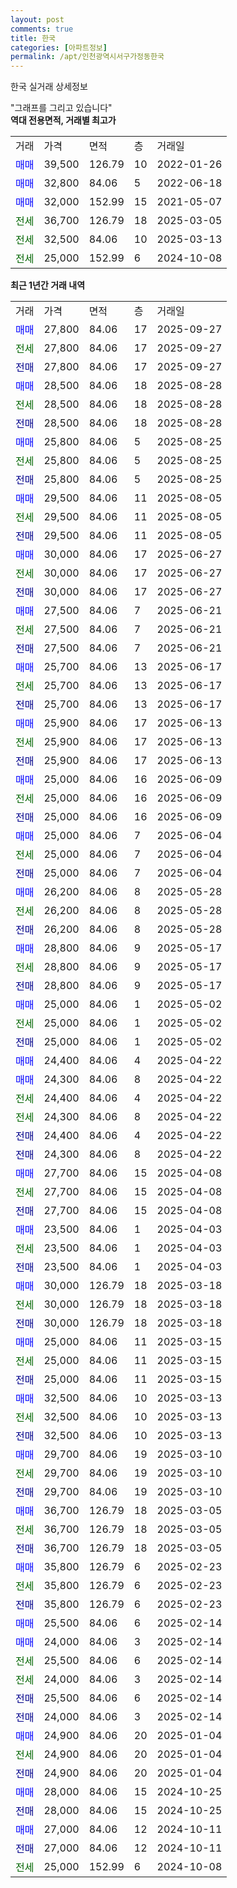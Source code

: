 ```yaml
---
layout: post
comments: true
title: 한국
categories: [아파트정보]
permalink: /apt/인천광역시서구가정동한국
---
```


한국 실거래 상세정보

<script type="text/javascript">
  google.charts.load('current', {'packages':['line', 'corechart']});
  google.charts.setOnLoadCallback(drawChart);

  function drawChart() {
    var data = new google.visualization.DataTable();
    data.addColumn('date', '거래일');
    data.addColumn('number', "매매");
    data.addColumn('number', "전세");
    data.addColumn('number', "전매");

    data.addRows([[new Date(Date.parse("2025-09-27")), 27800, null, null], [new Date(Date.parse("2025-09-27")), null, 27800, null], [new Date(Date.parse("2025-09-27")), null, null, 27800], [new Date(Date.parse("2025-08-28")), 28500, null, null], [new Date(Date.parse("2025-08-28")), null, 28500, null], [new Date(Date.parse("2025-08-28")), null, null, 28500], [new Date(Date.parse("2025-08-25")), 25800, null, null], [new Date(Date.parse("2025-08-25")), null, 25800, null], [new Date(Date.parse("2025-08-25")), null, null, 25800], [new Date(Date.parse("2025-08-05")), 29500, null, null], [new Date(Date.parse("2025-08-05")), null, 29500, null], [new Date(Date.parse("2025-08-05")), null, null, 29500], [new Date(Date.parse("2025-06-27")), 30000, null, null], [new Date(Date.parse("2025-06-27")), null, 30000, null], [new Date(Date.parse("2025-06-27")), null, null, 30000], [new Date(Date.parse("2025-06-21")), 27500, null, null], [new Date(Date.parse("2025-06-21")), null, 27500, null], [new Date(Date.parse("2025-06-21")), null, null, 27500], [new Date(Date.parse("2025-06-17")), 25700, null, null], [new Date(Date.parse("2025-06-17")), null, 25700, null], [new Date(Date.parse("2025-06-17")), null, null, 25700], [new Date(Date.parse("2025-06-13")), 25900, null, null], [new Date(Date.parse("2025-06-13")), null, 25900, null], [new Date(Date.parse("2025-06-13")), null, null, 25900], [new Date(Date.parse("2025-06-09")), 25000, null, null], [new Date(Date.parse("2025-06-09")), null, 25000, null], [new Date(Date.parse("2025-06-09")), null, null, 25000], [new Date(Date.parse("2025-06-04")), 25000, null, null], [new Date(Date.parse("2025-06-04")), null, 25000, null], [new Date(Date.parse("2025-06-04")), null, null, 25000], [new Date(Date.parse("2025-05-28")), 26200, null, null], [new Date(Date.parse("2025-05-28")), null, 26200, null], [new Date(Date.parse("2025-05-28")), null, null, 26200], [new Date(Date.parse("2025-05-17")), 28800, null, null], [new Date(Date.parse("2025-05-17")), null, 28800, null], [new Date(Date.parse("2025-05-17")), null, null, 28800], [new Date(Date.parse("2025-05-02")), 25000, null, null], [new Date(Date.parse("2025-05-02")), null, 25000, null], [new Date(Date.parse("2025-05-02")), null, null, 25000], [new Date(Date.parse("2025-04-22")), 24400, null, null], [new Date(Date.parse("2025-04-22")), 24300, null, null], [new Date(Date.parse("2025-04-22")), null, 24400, null], [new Date(Date.parse("2025-04-22")), null, 24300, null], [new Date(Date.parse("2025-04-22")), null, null, 24400], [new Date(Date.parse("2025-04-22")), null, null, 24300], [new Date(Date.parse("2025-04-08")), 27700, null, null], [new Date(Date.parse("2025-04-08")), null, 27700, null], [new Date(Date.parse("2025-04-08")), null, null, 27700], [new Date(Date.parse("2025-04-03")), 23500, null, null], [new Date(Date.parse("2025-04-03")), null, 23500, null], [new Date(Date.parse("2025-04-03")), null, null, 23500], [new Date(Date.parse("2025-03-18")), 30000, null, null], [new Date(Date.parse("2025-03-18")), null, 30000, null], [new Date(Date.parse("2025-03-18")), null, null, 30000], [new Date(Date.parse("2025-03-15")), 25000, null, null], [new Date(Date.parse("2025-03-15")), null, 25000, null], [new Date(Date.parse("2025-03-15")), null, null, 25000], [new Date(Date.parse("2025-03-13")), 32500, null, null], [new Date(Date.parse("2025-03-13")), null, 32500, null], [new Date(Date.parse("2025-03-13")), null, null, 32500], [new Date(Date.parse("2025-03-10")), 29700, null, null], [new Date(Date.parse("2025-03-10")), null, 29700, null], [new Date(Date.parse("2025-03-10")), null, null, 29700], [new Date(Date.parse("2025-03-05")), 36700, null, null], [new Date(Date.parse("2025-03-05")), null, 36700, null], [new Date(Date.parse("2025-03-05")), null, null, 36700], [new Date(Date.parse("2025-02-23")), 35800, null, null], [new Date(Date.parse("2025-02-23")), null, 35800, null], [new Date(Date.parse("2025-02-23")), null, null, 35800], [new Date(Date.parse("2025-02-14")), 25500, null, null], [new Date(Date.parse("2025-02-14")), 24000, null, null], [new Date(Date.parse("2025-02-14")), null, 25500, null], [new Date(Date.parse("2025-02-14")), null, 24000, null], [new Date(Date.parse("2025-02-14")), null, null, 25500], [new Date(Date.parse("2025-02-14")), null, null, 24000], [new Date(Date.parse("2025-01-04")), 24900, null, null], [new Date(Date.parse("2025-01-04")), null, 24900, null], [new Date(Date.parse("2025-01-04")), null, null, 24900], [new Date(Date.parse("2024-10-25")), 28000, null, null], [new Date(Date.parse("2024-10-25")), null, null, 28000], [new Date(Date.parse("2024-10-11")), 27000, null, null], [new Date(Date.parse("2024-10-11")), null, null, 27000], [new Date(Date.parse("2024-10-08")), null, 25000, null]]);

    var options = {
      hAxis: {
        format: 'yyyy/MM/dd'
      },    
      lineWidth: 0,
      pointsVisible: true,    
      title: '최근 1년간 유형별 실거래가 분포',
      legend: { position: 'bottom' }
    };

    var formatter = new google.visualization.NumberFormat({pattern:'###,###'} );
    formatter.format(data, 1);
    formatter.format(data, 2);
    
    setTimeout(function() {
        var chart = new google.visualization.LineChart(document.getElementById('columnchart_material'));
        chart.draw(data, (options));
        document.getElementById('loading').style.display = 'none';
    }, 200);
  }
</script>


<div id="loading" style="z-index:20; display: block; margin-left: 0px">"그래프를 그리고 있습니다"</div>
<div id="columnchart_material" style="width: 95%; margin-left: 0px; display: block"></div>
<!-- contents start -->
<b>역대 전용면적, 거래별 최고가</b>
<table class="sortable">
    <tr>
      <td>거래</td>
      <td>가격</td>
      <td>면적</td>
      <td>층</td>
      <td>거래일</td>
    </tr>
        <tr>
          <td><a style="color: blue">매매</a></td>
          <td>39,500</td>
          <td>126.79</td>
          <td>10</td>
          <td>2022-01-26</td>
        </tr>            <tr>
          <td><a style="color: blue">매매</a></td>
          <td>32,800</td>
          <td>84.06</td>
          <td>5</td>
          <td>2022-06-18</td>
        </tr>            <tr>
          <td><a style="color: blue">매매</a></td>
          <td>32,000</td>
          <td>152.99</td>
          <td>15</td>
          <td>2021-05-07</td>
        </tr>        
        <tr>
              <td><a style="color: darkgreen">전세</a></td>
              <td>36,700</td>
              <td>126.79</td>
              <td>18</td>
              <td>2025-03-05</td>
            </tr>            <tr>
              <td><a style="color: darkgreen">전세</a></td>
              <td>32,500</td>
              <td>84.06</td>
              <td>10</td>
              <td>2025-03-13</td>
            </tr>            <tr>
              <td><a style="color: darkgreen">전세</a></td>
              <td>25,000</td>
              <td>152.99</td>
              <td>6</td>
              <td>2024-10-08</td>
            </tr>        
    
</table>

<b>최근 1년간 거래 내역</b>

<table class="sortable">
    <tr>
      <td>거래</td>
      <td>가격</td>
      <td>면적</td>
      <td>층</td>
      <td>거래일</td>
    </tr>
    <tr>
      <td><a style="color: blue">매매</a></td>
      <td>27,800</td>
      <td>84.06</td>
      <td>17</td>
      <td>2025-09-27</td>
    </tr>          <tr>
      <td><a style="color: darkgreen">전세</a></td>
      <td>27,800</td>
      <td>84.06</td>
      <td>17</td>
      <td>2025-09-27</td>
    </tr>          <tr>
      <td><a style="color: darkblue">전매</a></td>
      <td>27,800</td>
      <td>84.06</td>
      <td>17</td>
      <td>2025-09-27</td>
    </tr>          <tr>
      <td><a style="color: blue">매매</a></td>
      <td>28,500</td>
      <td>84.06</td>
      <td>18</td>
      <td>2025-08-28</td>
    </tr>          <tr>
      <td><a style="color: darkgreen">전세</a></td>
      <td>28,500</td>
      <td>84.06</td>
      <td>18</td>
      <td>2025-08-28</td>
    </tr>          <tr>
      <td><a style="color: darkblue">전매</a></td>
      <td>28,500</td>
      <td>84.06</td>
      <td>18</td>
      <td>2025-08-28</td>
    </tr>          <tr>
      <td><a style="color: blue">매매</a></td>
      <td>25,800</td>
      <td>84.06</td>
      <td>5</td>
      <td>2025-08-25</td>
    </tr>          <tr>
      <td><a style="color: darkgreen">전세</a></td>
      <td>25,800</td>
      <td>84.06</td>
      <td>5</td>
      <td>2025-08-25</td>
    </tr>          <tr>
      <td><a style="color: darkblue">전매</a></td>
      <td>25,800</td>
      <td>84.06</td>
      <td>5</td>
      <td>2025-08-25</td>
    </tr>          <tr>
      <td><a style="color: blue">매매</a></td>
      <td>29,500</td>
      <td>84.06</td>
      <td>11</td>
      <td>2025-08-05</td>
    </tr>          <tr>
      <td><a style="color: darkgreen">전세</a></td>
      <td>29,500</td>
      <td>84.06</td>
      <td>11</td>
      <td>2025-08-05</td>
    </tr>          <tr>
      <td><a style="color: darkblue">전매</a></td>
      <td>29,500</td>
      <td>84.06</td>
      <td>11</td>
      <td>2025-08-05</td>
    </tr>          <tr>
      <td><a style="color: blue">매매</a></td>
      <td>30,000</td>
      <td>84.06</td>
      <td>17</td>
      <td>2025-06-27</td>
    </tr>          <tr>
      <td><a style="color: darkgreen">전세</a></td>
      <td>30,000</td>
      <td>84.06</td>
      <td>17</td>
      <td>2025-06-27</td>
    </tr>          <tr>
      <td><a style="color: darkblue">전매</a></td>
      <td>30,000</td>
      <td>84.06</td>
      <td>17</td>
      <td>2025-06-27</td>
    </tr>          <tr>
      <td><a style="color: blue">매매</a></td>
      <td>27,500</td>
      <td>84.06</td>
      <td>7</td>
      <td>2025-06-21</td>
    </tr>          <tr>
      <td><a style="color: darkgreen">전세</a></td>
      <td>27,500</td>
      <td>84.06</td>
      <td>7</td>
      <td>2025-06-21</td>
    </tr>          <tr>
      <td><a style="color: darkblue">전매</a></td>
      <td>27,500</td>
      <td>84.06</td>
      <td>7</td>
      <td>2025-06-21</td>
    </tr>          <tr>
      <td><a style="color: blue">매매</a></td>
      <td>25,700</td>
      <td>84.06</td>
      <td>13</td>
      <td>2025-06-17</td>
    </tr>          <tr>
      <td><a style="color: darkgreen">전세</a></td>
      <td>25,700</td>
      <td>84.06</td>
      <td>13</td>
      <td>2025-06-17</td>
    </tr>          <tr>
      <td><a style="color: darkblue">전매</a></td>
      <td>25,700</td>
      <td>84.06</td>
      <td>13</td>
      <td>2025-06-17</td>
    </tr>          <tr>
      <td><a style="color: blue">매매</a></td>
      <td>25,900</td>
      <td>84.06</td>
      <td>17</td>
      <td>2025-06-13</td>
    </tr>          <tr>
      <td><a style="color: darkgreen">전세</a></td>
      <td>25,900</td>
      <td>84.06</td>
      <td>17</td>
      <td>2025-06-13</td>
    </tr>          <tr>
      <td><a style="color: darkblue">전매</a></td>
      <td>25,900</td>
      <td>84.06</td>
      <td>17</td>
      <td>2025-06-13</td>
    </tr>          <tr>
      <td><a style="color: blue">매매</a></td>
      <td>25,000</td>
      <td>84.06</td>
      <td>16</td>
      <td>2025-06-09</td>
    </tr>          <tr>
      <td><a style="color: darkgreen">전세</a></td>
      <td>25,000</td>
      <td>84.06</td>
      <td>16</td>
      <td>2025-06-09</td>
    </tr>          <tr>
      <td><a style="color: darkblue">전매</a></td>
      <td>25,000</td>
      <td>84.06</td>
      <td>16</td>
      <td>2025-06-09</td>
    </tr>          <tr>
      <td><a style="color: blue">매매</a></td>
      <td>25,000</td>
      <td>84.06</td>
      <td>7</td>
      <td>2025-06-04</td>
    </tr>          <tr>
      <td><a style="color: darkgreen">전세</a></td>
      <td>25,000</td>
      <td>84.06</td>
      <td>7</td>
      <td>2025-06-04</td>
    </tr>          <tr>
      <td><a style="color: darkblue">전매</a></td>
      <td>25,000</td>
      <td>84.06</td>
      <td>7</td>
      <td>2025-06-04</td>
    </tr>          <tr>
      <td><a style="color: blue">매매</a></td>
      <td>26,200</td>
      <td>84.06</td>
      <td>8</td>
      <td>2025-05-28</td>
    </tr>          <tr>
      <td><a style="color: darkgreen">전세</a></td>
      <td>26,200</td>
      <td>84.06</td>
      <td>8</td>
      <td>2025-05-28</td>
    </tr>          <tr>
      <td><a style="color: darkblue">전매</a></td>
      <td>26,200</td>
      <td>84.06</td>
      <td>8</td>
      <td>2025-05-28</td>
    </tr>          <tr>
      <td><a style="color: blue">매매</a></td>
      <td>28,800</td>
      <td>84.06</td>
      <td>9</td>
      <td>2025-05-17</td>
    </tr>          <tr>
      <td><a style="color: darkgreen">전세</a></td>
      <td>28,800</td>
      <td>84.06</td>
      <td>9</td>
      <td>2025-05-17</td>
    </tr>          <tr>
      <td><a style="color: darkblue">전매</a></td>
      <td>28,800</td>
      <td>84.06</td>
      <td>9</td>
      <td>2025-05-17</td>
    </tr>          <tr>
      <td><a style="color: blue">매매</a></td>
      <td>25,000</td>
      <td>84.06</td>
      <td>1</td>
      <td>2025-05-02</td>
    </tr>          <tr>
      <td><a style="color: darkgreen">전세</a></td>
      <td>25,000</td>
      <td>84.06</td>
      <td>1</td>
      <td>2025-05-02</td>
    </tr>          <tr>
      <td><a style="color: darkblue">전매</a></td>
      <td>25,000</td>
      <td>84.06</td>
      <td>1</td>
      <td>2025-05-02</td>
    </tr>          <tr>
      <td><a style="color: blue">매매</a></td>
      <td>24,400</td>
      <td>84.06</td>
      <td>4</td>
      <td>2025-04-22</td>
    </tr>          <tr>
      <td><a style="color: blue">매매</a></td>
      <td>24,300</td>
      <td>84.06</td>
      <td>8</td>
      <td>2025-04-22</td>
    </tr>          <tr>
      <td><a style="color: darkgreen">전세</a></td>
      <td>24,400</td>
      <td>84.06</td>
      <td>4</td>
      <td>2025-04-22</td>
    </tr>          <tr>
      <td><a style="color: darkgreen">전세</a></td>
      <td>24,300</td>
      <td>84.06</td>
      <td>8</td>
      <td>2025-04-22</td>
    </tr>          <tr>
      <td><a style="color: darkblue">전매</a></td>
      <td>24,400</td>
      <td>84.06</td>
      <td>4</td>
      <td>2025-04-22</td>
    </tr>          <tr>
      <td><a style="color: darkblue">전매</a></td>
      <td>24,300</td>
      <td>84.06</td>
      <td>8</td>
      <td>2025-04-22</td>
    </tr>          <tr>
      <td><a style="color: blue">매매</a></td>
      <td>27,700</td>
      <td>84.06</td>
      <td>15</td>
      <td>2025-04-08</td>
    </tr>          <tr>
      <td><a style="color: darkgreen">전세</a></td>
      <td>27,700</td>
      <td>84.06</td>
      <td>15</td>
      <td>2025-04-08</td>
    </tr>          <tr>
      <td><a style="color: darkblue">전매</a></td>
      <td>27,700</td>
      <td>84.06</td>
      <td>15</td>
      <td>2025-04-08</td>
    </tr>          <tr>
      <td><a style="color: blue">매매</a></td>
      <td>23,500</td>
      <td>84.06</td>
      <td>1</td>
      <td>2025-04-03</td>
    </tr>          <tr>
      <td><a style="color: darkgreen">전세</a></td>
      <td>23,500</td>
      <td>84.06</td>
      <td>1</td>
      <td>2025-04-03</td>
    </tr>          <tr>
      <td><a style="color: darkblue">전매</a></td>
      <td>23,500</td>
      <td>84.06</td>
      <td>1</td>
      <td>2025-04-03</td>
    </tr>          <tr>
      <td><a style="color: blue">매매</a></td>
      <td>30,000</td>
      <td>126.79</td>
      <td>18</td>
      <td>2025-03-18</td>
    </tr>          <tr>
      <td><a style="color: darkgreen">전세</a></td>
      <td>30,000</td>
      <td>126.79</td>
      <td>18</td>
      <td>2025-03-18</td>
    </tr>          <tr>
      <td><a style="color: darkblue">전매</a></td>
      <td>30,000</td>
      <td>126.79</td>
      <td>18</td>
      <td>2025-03-18</td>
    </tr>          <tr>
      <td><a style="color: blue">매매</a></td>
      <td>25,000</td>
      <td>84.06</td>
      <td>11</td>
      <td>2025-03-15</td>
    </tr>          <tr>
      <td><a style="color: darkgreen">전세</a></td>
      <td>25,000</td>
      <td>84.06</td>
      <td>11</td>
      <td>2025-03-15</td>
    </tr>          <tr>
      <td><a style="color: darkblue">전매</a></td>
      <td>25,000</td>
      <td>84.06</td>
      <td>11</td>
      <td>2025-03-15</td>
    </tr>          <tr>
      <td><a style="color: blue">매매</a></td>
      <td>32,500</td>
      <td>84.06</td>
      <td>10</td>
      <td>2025-03-13</td>
    </tr>          <tr>
      <td><a style="color: darkgreen">전세</a></td>
      <td>32,500</td>
      <td>84.06</td>
      <td>10</td>
      <td>2025-03-13</td>
    </tr>          <tr>
      <td><a style="color: darkblue">전매</a></td>
      <td>32,500</td>
      <td>84.06</td>
      <td>10</td>
      <td>2025-03-13</td>
    </tr>          <tr>
      <td><a style="color: blue">매매</a></td>
      <td>29,700</td>
      <td>84.06</td>
      <td>19</td>
      <td>2025-03-10</td>
    </tr>          <tr>
      <td><a style="color: darkgreen">전세</a></td>
      <td>29,700</td>
      <td>84.06</td>
      <td>19</td>
      <td>2025-03-10</td>
    </tr>          <tr>
      <td><a style="color: darkblue">전매</a></td>
      <td>29,700</td>
      <td>84.06</td>
      <td>19</td>
      <td>2025-03-10</td>
    </tr>          <tr>
      <td><a style="color: blue">매매</a></td>
      <td>36,700</td>
      <td>126.79</td>
      <td>18</td>
      <td>2025-03-05</td>
    </tr>          <tr>
      <td><a style="color: darkgreen">전세</a></td>
      <td>36,700</td>
      <td>126.79</td>
      <td>18</td>
      <td>2025-03-05</td>
    </tr>          <tr>
      <td><a style="color: darkblue">전매</a></td>
      <td>36,700</td>
      <td>126.79</td>
      <td>18</td>
      <td>2025-03-05</td>
    </tr>          <tr>
      <td><a style="color: blue">매매</a></td>
      <td>35,800</td>
      <td>126.79</td>
      <td>6</td>
      <td>2025-02-23</td>
    </tr>          <tr>
      <td><a style="color: darkgreen">전세</a></td>
      <td>35,800</td>
      <td>126.79</td>
      <td>6</td>
      <td>2025-02-23</td>
    </tr>          <tr>
      <td><a style="color: darkblue">전매</a></td>
      <td>35,800</td>
      <td>126.79</td>
      <td>6</td>
      <td>2025-02-23</td>
    </tr>          <tr>
      <td><a style="color: blue">매매</a></td>
      <td>25,500</td>
      <td>84.06</td>
      <td>6</td>
      <td>2025-02-14</td>
    </tr>          <tr>
      <td><a style="color: blue">매매</a></td>
      <td>24,000</td>
      <td>84.06</td>
      <td>3</td>
      <td>2025-02-14</td>
    </tr>          <tr>
      <td><a style="color: darkgreen">전세</a></td>
      <td>25,500</td>
      <td>84.06</td>
      <td>6</td>
      <td>2025-02-14</td>
    </tr>          <tr>
      <td><a style="color: darkgreen">전세</a></td>
      <td>24,000</td>
      <td>84.06</td>
      <td>3</td>
      <td>2025-02-14</td>
    </tr>          <tr>
      <td><a style="color: darkblue">전매</a></td>
      <td>25,500</td>
      <td>84.06</td>
      <td>6</td>
      <td>2025-02-14</td>
    </tr>          <tr>
      <td><a style="color: darkblue">전매</a></td>
      <td>24,000</td>
      <td>84.06</td>
      <td>3</td>
      <td>2025-02-14</td>
    </tr>          <tr>
      <td><a style="color: blue">매매</a></td>
      <td>24,900</td>
      <td>84.06</td>
      <td>20</td>
      <td>2025-01-04</td>
    </tr>          <tr>
      <td><a style="color: darkgreen">전세</a></td>
      <td>24,900</td>
      <td>84.06</td>
      <td>20</td>
      <td>2025-01-04</td>
    </tr>          <tr>
      <td><a style="color: darkblue">전매</a></td>
      <td>24,900</td>
      <td>84.06</td>
      <td>20</td>
      <td>2025-01-04</td>
    </tr>          <tr>
      <td><a style="color: blue">매매</a></td>
      <td>28,000</td>
      <td>84.06</td>
      <td>15</td>
      <td>2024-10-25</td>
    </tr>          <tr>
      <td><a style="color: darkblue">전매</a></td>
      <td>28,000</td>
      <td>84.06</td>
      <td>15</td>
      <td>2024-10-25</td>
    </tr>          <tr>
      <td><a style="color: blue">매매</a></td>
      <td>27,000</td>
      <td>84.06</td>
      <td>12</td>
      <td>2024-10-11</td>
    </tr>          <tr>
      <td><a style="color: darkblue">전매</a></td>
      <td>27,000</td>
      <td>84.06</td>
      <td>12</td>
      <td>2024-10-11</td>
    </tr>          <tr>
      <td><a style="color: darkgreen">전세</a></td>
      <td>25,000</td>
      <td>152.99</td>
      <td>6</td>
      <td>2024-10-08</td>
    </tr>      </table>
<!-- contents end -->    

